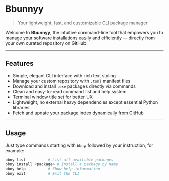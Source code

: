 # Bbunnyy

> Your lightweight, fast, and customizable CLI package manager

Welcome to **Bbunnyy**, the intuitive command-line tool that empowers you to manage your software installations easily and efficiently — directly from your own curated repository on GitHub.

---

## Features

- Simple, elegant CLI interface with rich text styling  
- Manage your custom repository with `.toml` manifest files  
- Download and install `.exe` packages directly via commands  
- Clean and easy-to-read command list and help system  
- Terminal window title set for better UX  
- Lightweight, no external heavy dependencies except essential Python libraries  
- Fetch and update your package index dynamically from GitHub

---

## Usage

Just type commands starting with `bbny` followed by your instruction, for example:

```bash
bbny list          # List all available packages
bbny install <package> # Install a package by name
bbny help          # Show help information
bbny exit          # Exit the CLI
